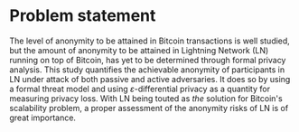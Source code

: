 # Problem statement

The level of anonymity to be attained in Bitcoin transactions is well studied, but the amount of anonymity to be attained in Lightning Network (LN) running on top of Bitcoin, has yet to be determined through formal privacy analysis.
This study quantifies the achievable anonymity of participants in LN under attack of both passive and active adversaries.
It does so by using a formal threat model and using $\varepsilon$-differential privacy as a quantity for measuring privacy loss.
With LN being touted as *the* solution for Bitcoin's scalability problem, a proper assessment of the anonymity risks of LN is of great importance.
